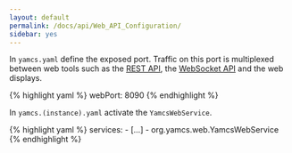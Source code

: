 ```yaml
---
layout: default
permalink: /docs/api/Web_API_Configuration/
sidebar: yes
---
```


In `yamcs.yaml` define the exposed port. Traffic on this port is multiplexed between web tools such as the [REST API](/docs/api/REST_API), the [WebSocket API](/docs/api/WebSocket_API) and the web displays.

{% highlight yaml %}
webPort: 8090
{% endhighlight %}

In `yamcs.(instance).yaml` activate the `YamcsWebService`.

{% highlight yaml %}
services:
      - [...]
      - org.yamcs.web.YamcsWebService
{% endhighlight %}
